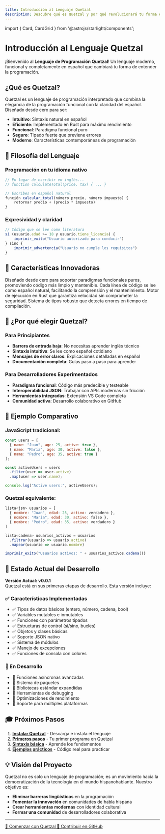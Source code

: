 ```yaml
---
title: Introducción al Lenguaje Quetzal
description: Descubre qué es Quetzal y por qué revolucionará tu forma de programar
---
```


import { Card, CardGrid } from '@astrojs/starlight/components';

# Introducción al Lenguaje Quetzal

¡Bienvenido al **Lenguaje de Programación Quetzal**! Un lenguaje moderno, funcional y completamente en español que cambiará tu forma de entender la programación.

## ¿Qué es Quetzal?

Quetzal es un lenguaje de programación interpretado que combina la elegancia de la programación funcional con la claridad del español. Diseñado desde cero para ser:

- **Intuitivo**: Sintaxis natural en español
- **Eficiente**: Implementado en Rust para máximo rendimiento
- **Funcional**: Paradigma funcional puro
- **Seguro**: Tipado fuerte que previene errores
- **Moderno**: Características contemporáneas de programación

## 🎯 Filosofía del Lenguaje

### Programación en tu idioma nativo
```javascript
// En lugar de escribir en inglés...
// function calculateTotal(price, tax) { ... }

// Escribes en español natural
función calcular_total(número precio, número impuesto) {
    retornar precio + (precio * impuesto)
}
```

### Expresividad y claridad
```javascript
// Código que se lee como literatura
si (usuario.edad >= 18 y usuario.tiene_licencia) {
    imprimir_exito("Usuario autorizado para conducir")
} sino {
    imprimir_advertencia("Usuario no cumple los requisitos")
}
```

## 🚀 Características Innovadoras

<CardGrid>
  <Card title="🧠 Programación Funcional" icon="puzzle">
    Diseñado desde cero para soportar paradigmas funcionales puros, promoviendo código más limpio y mantenible.
  </Card>
  
  <Card title="🎨 Sintaxis Expresiva" icon="pencil">
    Cada línea de código se lee como español natural, facilitando la comprensión y el mantenimiento.
  </Card>
  
  <Card title="⚡ Rendimiento Optimizado" icon="rocket">
    Motor de ejecución en Rust que garantiza velocidad sin comprometer la seguridad.
  </Card>
  
  <Card title="🔒 Tipado Seguro" icon="approve-check">
    Sistema de tipos robusto que detecta errores en tiempo de compilación.
  </Card>
</CardGrid>

## 🌟 ¿Por qué elegir Quetzal?

### Para Principiantes
- **Barrera de entrada baja**: No necesitas aprender inglés técnico
- **Sintaxis intuitiva**: Se lee como español cotidiano
- **Mensajes de error claros**: Explicaciones detalladas en español
- **Documentación completa**: Guías paso a paso para aprender

### Para Desarrolladores Experimentados
- **Paradigma funcional**: Código más predecible y testeable
- **Interoperabilidad JSON**: Trabajar con APIs modernas sin fricción
- **Herramientas integradas**: Extensión VS Code completa
- **Comunidad activa**: Desarrollo colaborativo en GitHub

## 🎪 Ejemplo Comparativo

### JavaScript tradicional:
```javascript
const users = [
  { name: "Juan", age: 25, active: true },
  { name: "María", age: 30, active: false },
  { name: "Pedro", age: 35, active: true }
];

const activeUsers = users
  .filter(user => user.active)
  .map(user => user.name);

console.log("Active users:", activeUsers);
```

### Quetzal equivalente:
```javascript
lista<jsn> usuarios = [
  { nombre: "Juan", edad: 25, activo: verdadero },
  { nombre: "María", edad: 30, activo: falso },
  { nombre: "Pedro", edad: 35, activo: verdadero }
]

lista<cadena> usuarios_activos = usuarios
  .filtrar(usuario => usuario.activo)
  .mapear(usuario => usuario.nombre)

imprimir_exito("Usuarios activos: " + usuarios_activos.cadena())
```

## 🔧 Estado Actual del Desarrollo

<div class="notificacion info">
  <strong>Versión Actual: v0.0.1</strong><br>
  Quetzal está en sus primeras etapas de desarrollo. Esta versión incluye:
</div>

### ✅ Características Implementadas
- ✅ Tipos de datos básicos (entero, número, cadena, bool)
- ✅ Variables mutables e inmutables
- ✅ Funciones con parámetros tipados
- ✅ Estructuras de control (si/sino, bucles)
- ✅ Objetos y clases básicas
- ✅ Soporte JSON nativo
- ✅ Sistema de módulos
- ✅ Manejo de excepciones
- ✅ Funciones de consola con colores

### 🚧 En Desarrollo
- 🚧 Funciones asíncronas avanzadas
- 🚧 Sistema de paquetes
- 🚧 Bibliotecas estándar expandidas
- 🚧 Herramientas de debugging
- 🚧 Optimizaciones de rendimiento
- 🚧 Soporte para múltiples plataformas

## 🎓 Próximos Pasos

1. **[Instalar Quetzal](/instalacion/)** - Descarga e instala el lenguaje
2. **[Primeros pasos](/primeros-pasos/)** - Tu primer programa en Quetzal
3. **[Sintaxis básica](/fundamentos/sintaxis-basica/)** - Aprende los fundamentos
4. **[Ejemplos prácticos](/ejemplos/basicos/)** - Código real para practicar

## 💡 Visión del Proyecto

Quetzal no es solo un lenguaje de programación; es un movimiento hacia la democratización de la tecnología en el mundo hispanohablante. Nuestro objetivo es:

- **Eliminar barreras lingüísticas** en la programación
- **Fomentar la innovación** en comunidades de habla hispana
- **Crear herramientas modernas** con identidad cultural
- **Formar una comunidad** de desarrolladores colaborativa

---

<div class="flex gap-4 justify-center mt-8">
  <a href="/instalacion/" class="boton-quetzal">
    🚀 Comenzar con Quetzal
  </a>
  <a href="https://github.com/AntaresGT/lenguaje-quetzal" class="boton-quetzal">
    🌟 Contribuir en GitHub
  </a>
</div>
